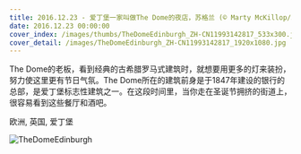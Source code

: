 ```yaml
---
title: 2016.12.23 - 爱丁堡一家叫做The Dome的夜店，苏格兰 (© Marty McKillop/500px)
date: 2016.12.23 00:00:00
cover_index: /images/thumbs/TheDomeEdinburgh_ZH-CN11993142817_533x300.jpg
cover_detail: /images/TheDomeEdinburgh_ZH-CN11993142817_1920x1080.jpg
---
```


The Dome的老板，看到经典的古希腊罗马式建筑时，就想要用更多的灯来装扮，努力使这里更有节日气氛。The
Dome所在的建筑前身是于1847年建设的银行的总部，是爱丁堡标志性建筑之一。在这段时间里，当你走在圣诞节拥挤的街道上，很容易看到这些餐厅和酒吧。

欧洲, 英国, 爱丁堡

![TheDomeEdinburgh](/images/TheDomeEdinburgh_ZH-CN11993142817_1920x1080.jpg)
